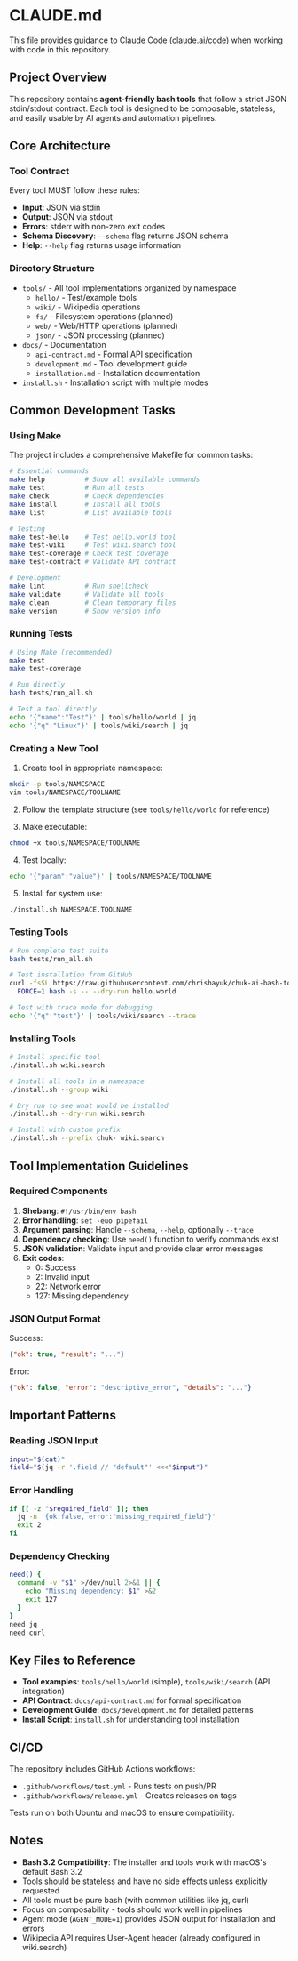 # CLAUDE.md

This file provides guidance to Claude Code (claude.ai/code) when working with code in this repository.

## Project Overview

This repository contains **agent-friendly bash tools** that follow a strict JSON stdin/stdout contract. Each tool is designed to be composable, stateless, and easily usable by AI agents and automation pipelines.

## Core Architecture

### Tool Contract
Every tool MUST follow these rules:
- **Input**: JSON via stdin
- **Output**: JSON via stdout  
- **Errors**: stderr with non-zero exit codes
- **Schema Discovery**: `--schema` flag returns JSON schema
- **Help**: `--help` flag returns usage information

### Directory Structure
- `tools/` - All tool implementations organized by namespace
  - `hello/` - Test/example tools
  - `wiki/` - Wikipedia operations
  - `fs/` - Filesystem operations (planned)
  - `web/` - Web/HTTP operations (planned)
  - `json/` - JSON processing (planned)
- `docs/` - Documentation
  - `api-contract.md` - Formal API specification
  - `development.md` - Tool development guide
  - `installation.md` - Installation documentation
- `install.sh` - Installation script with multiple modes

## Common Development Tasks

### Using Make

The project includes a comprehensive Makefile for common tasks:

```bash
# Essential commands
make help          # Show all available commands
make test          # Run all tests
make check         # Check dependencies
make install       # Install all tools
make list          # List available tools

# Testing
make test-hello    # Test hello.world tool
make test-wiki     # Test wiki.search tool
make test-coverage # Check test coverage
make test-contract # Validate API contract

# Development
make lint          # Run shellcheck
make validate      # Validate all tools
make clean         # Clean temporary files
make version       # Show version info
```

### Running Tests

```bash
# Using Make (recommended)
make test
make test-coverage

# Run directly
bash tests/run_all.sh

# Test a tool directly
echo '{"name":"Test"}' | tools/hello/world | jq
echo '{"q":"Linux"}' | tools/wiki/search | jq
```

### Creating a New Tool

1. Create tool in appropriate namespace:
```bash
mkdir -p tools/NAMESPACE
vim tools/NAMESPACE/TOOLNAME
```

2. Follow the template structure (see `tools/hello/world` for reference)

3. Make executable:
```bash
chmod +x tools/NAMESPACE/TOOLNAME
```

4. Test locally:
```bash
echo '{"param":"value"}' | tools/NAMESPACE/TOOLNAME
```

5. Install for system use:
```bash
./install.sh NAMESPACE.TOOLNAME
```

### Testing Tools

```bash
# Run complete test suite
bash tests/run_all.sh

# Test installation from GitHub
curl -fsSL https://raw.githubusercontent.com/chrishayuk/chuk-ai-bash-tools/main/install.sh | \
  FORCE=1 bash -s -- --dry-run hello.world

# Test with trace mode for debugging
echo '{"q":"test"}' | tools/wiki/search --trace
```

### Installing Tools

```bash
# Install specific tool
./install.sh wiki.search

# Install all tools in a namespace
./install.sh --group wiki

# Dry run to see what would be installed
./install.sh --dry-run wiki.search

# Install with custom prefix
./install.sh --prefix chuk- wiki.search
```

## Tool Implementation Guidelines

### Required Components
1. **Shebang**: `#!/usr/bin/env bash`
2. **Error handling**: `set -euo pipefail`
3. **Argument parsing**: Handle `--schema`, `--help`, optionally `--trace`
4. **Dependency checking**: Use `need()` function to verify commands exist
5. **JSON validation**: Validate input and provide clear error messages
6. **Exit codes**: 
   - 0: Success
   - 2: Invalid input
   - 22: Network error
   - 127: Missing dependency

### JSON Output Format
Success:
```json
{"ok": true, "result": "..."}
```

Error:
```json
{"ok": false, "error": "descriptive_error", "details": "..."}
```

## Important Patterns

### Reading JSON Input
```bash
input="$(cat)"
field="$(jq -r '.field // "default"' <<<"$input")"
```

### Error Handling
```bash
if [[ -z "$required_field" ]]; then
  jq -n '{ok:false, error:"missing_required_field"}'
  exit 2
fi
```

### Dependency Checking
```bash
need() { 
  command -v "$1" >/dev/null 2>&1 || { 
    echo "Missing dependency: $1" >&2
    exit 127
  }
}
need jq
need curl
```

## Key Files to Reference

- **Tool examples**: `tools/hello/world` (simple), `tools/wiki/search` (API integration)
- **API Contract**: `docs/api-contract.md` for formal specification
- **Development Guide**: `docs/development.md` for detailed patterns
- **Install Script**: `install.sh` for understanding tool installation

## CI/CD

The repository includes GitHub Actions workflows:
- `.github/workflows/test.yml` - Runs tests on push/PR
- `.github/workflows/release.yml` - Creates releases on tags

Tests run on both Ubuntu and macOS to ensure compatibility.

## Notes

- **Bash 3.2 Compatibility**: The installer and tools work with macOS's default Bash 3.2
- Tools should be stateless and have no side effects unless explicitly requested
- All tools must be pure bash (with common utilities like jq, curl)
- Focus on composability - tools should work well in pipelines
- Agent mode (`AGENT_MODE=1`) provides JSON output for installation and errors
- Wikipedia API requires User-Agent header (already configured in wiki.search)